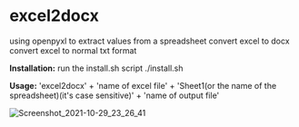 # excel2docx
using openpyxl to extract values from a spreadsheet 
convert excel to docx
convert excel to normal txt format


**Installation:**
run the install.sh script
./install.sh

**Usage:**
'excel2docx' + 'name of excel file' + 'Sheet1(or the name of the spreadsheet)(it's case sensitive)' + 'name of output file'

![Screenshot_2021-10-29_23_26_41](https://user-images.githubusercontent.com/32548080/139518794-27d79ba5-be90-43fd-b3a2-c2a5b98b5504.png)

